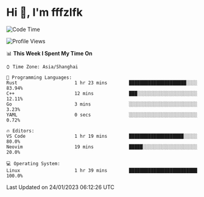 # Hi 👋, I'm fffzlfk

<!--START_SECTION:waka-->
![Code Time](http://img.shields.io/badge/Code%20Time-39%20hrs%2048%20mins-blue)

![Profile Views](http://img.shields.io/badge/Profile%20Views-3-blue)

📊 **This Week I Spent My Time On** 

```text
⌚︎ Time Zone: Asia/Shanghai

💬 Programming Languages: 
Rust                     1 hr 23 mins        █████████████████████░░░░   83.94% 
C++                      12 mins             ███░░░░░░░░░░░░░░░░░░░░░░   12.11% 
Go                       3 mins              ░░░░░░░░░░░░░░░░░░░░░░░░░   3.23% 
YAML                     0 secs              ░░░░░░░░░░░░░░░░░░░░░░░░░   0.72%

🔥 Editors: 
VS Code                  1 hr 19 mins        ████████████████████░░░░░   80.0% 
Neovim                   19 mins             █████░░░░░░░░░░░░░░░░░░░░   20.0%

💻 Operating System: 
Linux                    1 hr 39 mins        █████████████████████████   100.0%

```


 Last Updated on 24/01/2023 06:12:26 UTC
<!--END_SECTION:waka-->
